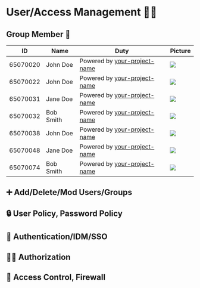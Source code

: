 # User/Access Management 👤🔐

## Group Member 🤝 

| ID        | Name      | Duty    | Picture                                            |
|-----------|-----------|---------|----------------------------------------------------|
| 65070020  | John Doe  | Powered by [your-project-name](https://your-project-url) | <img src="https://i.ibb.co/wSjhVh3/pic1.png">    |
| 65070022  | John Doe  | Powered by [your-project-name](https://your-project-url)  | <img src="https://i.ibb.co/wSjhVh3/pic1.png">    |
| 65070031  | Jane Doe  | Powered by [your-project-name](https://your-project-url)  | <img src="https://i.ibb.co/wSjhVh3/pic1.png">    |
| 65070032  | Bob Smith | Powered by [your-project-name](https://your-project-url)  | <img src="https://i.ibb.co/wSjhVh3/pic1.png">   |
| 65070038  | John Doe  | Powered by [your-project-name](https://your-project-url) | <img src="https://i.ibb.co/wSjhVh3/pic1.png">    |
| 65070048  | Jane Doe  | Powered by [your-project-name](https://your-project-url)  | <img src="https://i.ibb.co/wSjhVh3/pic1.png">    |
| 65070074  | Bob Smith | Powered by [your-project-name](https://your-project-url)  | <img src="https://i.ibb.co/wSjhVh3/pic1.png">   |


## :heavy_plus_sign: Add/Delete/Mod Users/Groups
## 🔒 User Policy, Password Policy
## 🔐 Authentication/IDM/SSO 
## 🕵️‍♀️ Authorization
## 🚧 Access Control, Firewall




